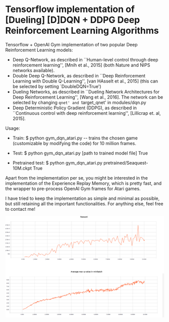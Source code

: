 # Tensorflow implementation of [Dueling] [D]DQN + DDPG  Deep Reinforcement Learning Algorithms
Tensorflow + OpenAI Gym implementation of two popular Deep Reinforcement Learning models:
* Deep Q-Network, as described in ``Human-level control through deep reinforcement learning'', [Mnih et al., 2015] (both Nature and NIPS networks available).
* Double Deep Q-Network, as described in ``Deep Reinforcement Learning with Double Q-Learning'', [van HAsselt et al., 2015]  (this can be selected by setting `DoubleDQN=True')
* Dueling Networks, as described in ``Dueling Network Architectures for Deep Reinforcement Learning'', [Wang et al., 2016]. The network can be selected by changing `qnet' and `target_qnet' in modules/dqn.py
* Deep Deterministic Policy Gradient (DDPG), as described in ``Continuous control with deep reinforcement learning'', [Lillicrap et. al, 2015].




Usage:
* Train:
$ python gym_dqn_atari.py -- trains the chosen game (customizable by modifying the code) for 10 million frames.

* Test:
$ python gym_dqn_atari.py [path to trained model file] True

* Pretrained test:
$ python gym_dqn_atari.py pretrained/Seaquest-10M.ckpt True



Apart from the implementation per se, you might be interested in the implementation of the Experience Replay Memory, which is pretty fast, and the wrapper to pre-process OpenAI Gym frames for Atari games.

I have tried to keep the implementation as simple and minimal as possible, but still retaining all the important functionalities.
For anything else, feel free to contact me!



![alt tag](images/plot_seaquest_DQN_10M.png)

